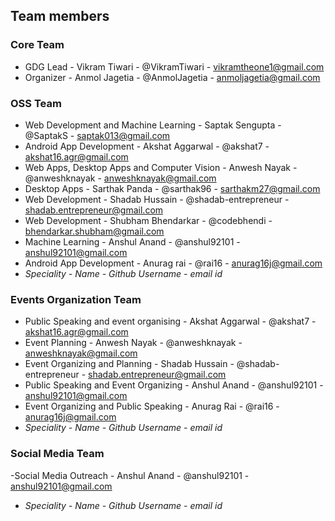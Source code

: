 ## Team members

### Core Team
- GDG Lead - Vikram Tiwari - @VikramTiwari - vikramtheone1@gmail.com
- Organizer - Anmol Jagetia - @AnmolJagetia - anmoljagetia@gmail.com

### OSS Team
- Web Development and Machine Learning - Saptak Sengupta - @SaptakS - saptak013@gmail.com
- Android App Development - Akshat Aggarwal - @akshat7 - akshat16.agr@gmail.com
- Web Apps, Desktop Apps and Computer Vision - Anwesh Nayak - @anweshknayak - anweshknayak@gmail.com
- Desktop Apps - Sarthak Panda - @sarthak96 - sarthakm27@gmail.com
- Web Development - Shadab Hussain - @shadab-entrepreneur - shadab.entrepreneur@gmail.com
- Web Development - Shubham Bhendarkar - @codebhendi - bhendarkar.shubham@gmail.com
- Machine Learning - Anshul Anand - @anshul92101 - anshul92101@gmail.com
- Android App Development - Anurag rai - @rai16 - anurag16j@gmail.com
- *Speciality - Name - Github Username - email id*

### Events Organization Team
- Public Speaking and event organising - Akshat Aggarwal - @akshat7 - akshat16.agr@gmail.com
- Event Planning - Anwesh Nayak - @anweshknayak - anweshknayak@gmail.com
- Event Organizing and Planning - Shadab Hussain - @shadab-entrepreneur - shadab.entrepreneur@gmail.com
- Public Speaking and Event Organizing - Anshul Anand - @anshul92101 - anshul92101@gmail.com
- Event Organizing and Public Speaking - Anurag Rai - @rai16 - anurag16j@gmail.com
- *Speciality - Name - Github Username - email id*

### Social Media Team
-Social Media Outreach - Anshul Anand - @anshul92101 - anshul92101@gmail.com
- *Speciality - Name - Github Username - email id*
